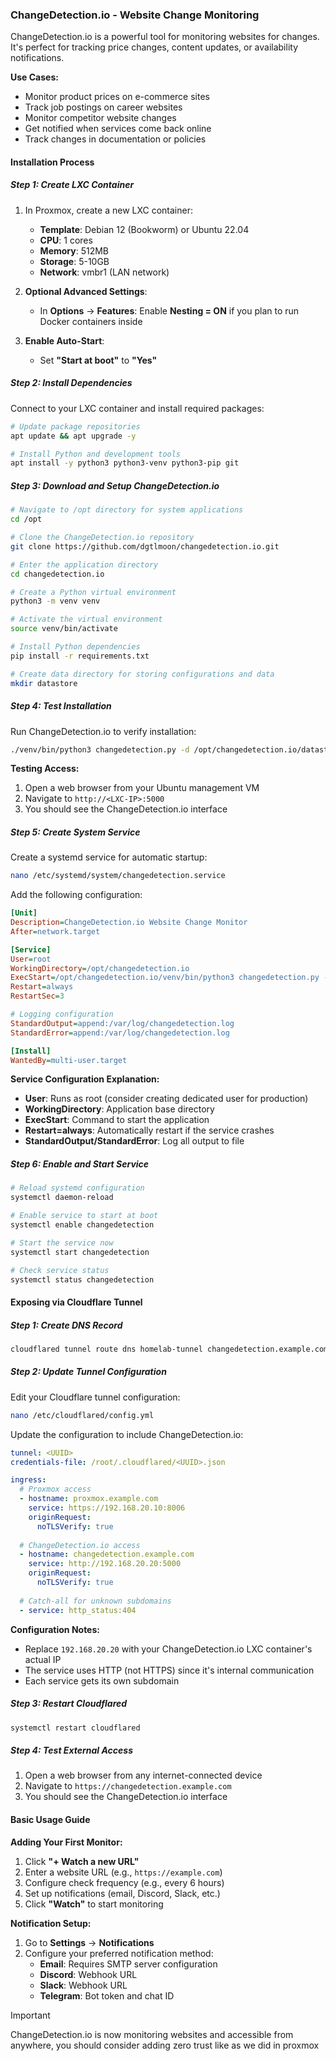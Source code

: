 ### ChangeDetection.io - Website Change Monitoring
ChangeDetection.io is a powerful tool for monitoring websites for changes. It's perfect for tracking price changes, content updates, or availability notifications.

**Use Cases:**
- Monitor product prices on e-commerce sites
- Track job postings on career websites
- Monitor competitor website changes
- Get notified when services come back online
- Track changes in documentation or policies

#### Installation Process
##### Step 1: Create LXC Container
1. In Proxmox, create a new LXC container:
   - **Template**: Debian 12 (Bookworm) or Ubuntu 22.04
   - **CPU**: 1 cores
   - **Memory**: 512MB
   - **Storage**: 5-10GB
   - **Network**: vmbr1 (LAN network)

2. **Optional Advanced Settings**:
   - In **Options** → **Features**: Enable **Nesting = ON** if you plan to run Docker containers inside

3. **Enable Auto-Start**:
   - Set **"Start at boot"** to **"Yes"**

##### Step 2: Install Dependencies
Connect to your LXC container and install required packages:

```bash
# Update package repositories
apt update && apt upgrade -y

# Install Python and development tools
apt install -y python3 python3-venv python3-pip git
```

##### Step 3: Download and Setup ChangeDetection.io
```bash
# Navigate to /opt directory for system applications
cd /opt

# Clone the ChangeDetection.io repository
git clone https://github.com/dgtlmoon/changedetection.io.git

# Enter the application directory
cd changedetection.io

# Create a Python virtual environment
python3 -m venv venv

# Activate the virtual environment
source venv/bin/activate

# Install Python dependencies
pip install -r requirements.txt

# Create data directory for storing configurations and data
mkdir datastore
```

##### Step 4: Test Installation
Run ChangeDetection.io to verify installation:

```bash
./venv/bin/python3 changedetection.py -d /opt/changedetection.io/datastore
```

**Testing Access:**
1. Open a web browser from your Ubuntu management VM
2. Navigate to `http://<LXC-IP>:5000`
3. You should see the ChangeDetection.io interface

##### Step 5: Create System Service
Create a systemd service for automatic startup:

```bash
nano /etc/systemd/system/changedetection.service
```

Add the following configuration:

```ini
[Unit]
Description=ChangeDetection.io Website Change Monitor
After=network.target

[Service]
User=root
WorkingDirectory=/opt/changedetection.io
ExecStart=/opt/changedetection.io/venv/bin/python3 changedetection.py -d /opt/changedetection.io/datastore
Restart=always
RestartSec=3

# Logging configuration
StandardOutput=append:/var/log/changedetection.log
StandardError=append:/var/log/changedetection.log

[Install]
WantedBy=multi-user.target
```

**Service Configuration Explanation:**
- **User**: Runs as root (consider creating dedicated user for production)
- **WorkingDirectory**: Application base directory
- **ExecStart**: Command to start the application
- **Restart=always**: Automatically restart if the service crashes
- **StandardOutput/StandardError**: Log all output to file

##### Step 6: Enable and Start Service
```bash
# Reload systemd configuration
systemctl daemon-reload

# Enable service to start at boot
systemctl enable changedetection

# Start the service now
systemctl start changedetection

# Check service status
systemctl status changedetection
```

#### Exposing via Cloudflare Tunnel
##### Step 1: Create DNS Record
```bash
cloudflared tunnel route dns homelab-tunnel changedetection.example.com
```

##### Step 2: Update Tunnel Configuration
Edit your Cloudflare tunnel configuration:

```bash
nano /etc/cloudflared/config.yml
```

Update the configuration to include ChangeDetection.io:

```yaml
tunnel: <UUID>
credentials-file: /root/.cloudflared/<UUID>.json

ingress:
  # Proxmox access
  - hostname: proxmox.example.com
    service: https://192.168.20.10:8006
    originRequest:
      noTLSVerify: true
  
  # ChangeDetection.io access
  - hostname: changedetection.example.com
    service: http://192.168.20.20:5000
    originRequest:
      noTLSVerify: true
      
  # Catch-all for unknown subdomains
  - service: http_status:404
```

**Configuration Notes:**
- Replace `192.168.20.20` with your ChangeDetection.io LXC container's actual IP
- The service uses HTTP (not HTTPS) since it's internal communication
- Each service gets its own subdomain

##### Step 3: Restart Cloudflared
```bash
systemctl restart cloudflared
```

##### Step 4: Test External Access
1. Open a web browser from any internet-connected device
2. Navigate to `https://changedetection.example.com`
3. You should see the ChangeDetection.io interface

#### Basic Usage Guide

**Adding Your First Monitor:**
1. Click **"+ Watch a new URL"**
2. Enter a website URL (e.g., `https://example.com`)
3. Configure check frequency (e.g., every 6 hours)
4. Set up notifications (email, Discord, Slack, etc.)
5. Click **"Watch"** to start monitoring

**Notification Setup:**
1. Go to **Settings** → **Notifications**
2. Configure your preferred notification method:
   - **Email**: Requires SMTP server configuration
   - **Discord**: Webhook URL
   - **Slack**: Webhook URL
   - **Telegram**: Bot token and chat ID

> [!Important]
>  ChangeDetection.io is now monitoring websites and accessible from anywhere, you should consider adding zero trust like as we did in proxmox
